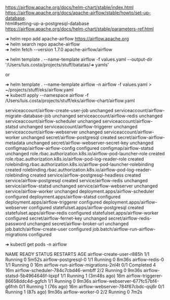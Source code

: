 
https://airflow.apache.org/docs/helm-chart/stable/index.html <br />
https://airflow.apache.org/docs/apache-airflow/stable/howto/set-up-database. <br />html#setting-up-a-postgresql-database <br />
https://airflow.apache.org/docs/helm-chart/stable/parameters-ref.html <br />


➜ helm repo add apache-airflow https://airflow.apache.org <br />
➜ helm search repo  apache-airflow <br />
➜ helm fetch --version 1.7.0 apache-airflow/airflow <br />

➜ helm template . --name-template airflow -f values.yaml --output-dir '/Users/luis.costa/projects/stuff/batatas/➜ yamls'

or 

➜ helm template . --name-template airflow -n airflow -f values.yaml > ~/projects/stuff/eks/airflow.yaml<br />
➜ kubectl apply --namespace airflow -f /Users/luis.costa/projects/stuff/eks/airflow-chart/airflow.yaml

serviceaccount/airflow-create-user-job unchanged
serviceaccount/airflow-migrate-database-job unchanged
serviceaccount/airflow-redis unchanged
serviceaccount/airflow-scheduler unchanged
serviceaccount/airflow-statsd unchanged
serviceaccount/airflow-triggerer unchanged
serviceaccount/airflow-webserver unchanged
serviceaccount/airflow-worker unchanged
secret/airflow-postgresql created
secret/airflow-airflow-metadata unchanged
secret/airflow-webserver-secret-key unchanged
configmap/airflow-airflow-config configured
configmap/airflow-statsd unchanged
role.rbac.authorization.k8s.io/airflow-pod-launcher-role created
role.rbac.authorization.k8s.io/airflow-pod-log-reader-role created
rolebinding.rbac.authorization.k8s.io/airflow-pod-launcher-rolebinding created
rolebinding.rbac.authorization.k8s.io/airflow-pod-log-reader-rolebinding created
service/airflow-postgresql-headless created
service/airflow-postgresql created
service/airflow-redis unchanged
service/airflow-statsd unchanged
service/airflow-webserver unchanged
service/airflow-worker unchanged
deployment.apps/airflow-scheduler configured
deployment.apps/airflow-statsd configured
deployment.apps/airflow-triggerer configured
deployment.apps/airflow-webserver configured
statefulset.apps/airflow-postgresql created
statefulset.apps/airflow-redis configured
statefulset.apps/airflow-worker configured
secret/airflow-fernet-key unchanged
secret/airflow-redis-password unchanged
secret/airflow-broker-url unchanged
job.batch/airflow-create-user configured
job.batch/airflow-run-airflow-migrations configured



➜  kubectl get pods -n airflow    

NAME                                   READY   STATUS      RESTARTS        AGE
airflow-create-user-r885h              1/1     Running     0               5m52s
airflow-postgresql-0                   1/1     Running     0               8m36s
airflow-redis-0                        1/1     Running     0               16m
airflow-run-airflow-migrations-2nl4t   0/1     Completed   4               16m
airflow-scheduler-784c7cbd46-wmbff     2/2     Running     0               9m36s
airflow-statsd-5b4964646f-lqxpf        1/1     Running     1 (3m48s ago)   16m
airflow-triggerer-86658ddc4d-ggfch     1/1     Running     0               9m36s
airflow-webserver-677fc57bf4-g6fnh     0/1     Running     1 (76s ago)     16m
airflow-webserver-784f67cbdc-qsj6r     0/1     Running     1 (87s ago)     9m36s
airflow-worker-0                       2/2     Running     0               7m2s
